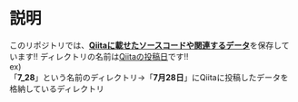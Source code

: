 # 説明
このリポジトリでは、<ins>**Qiitaに載せたソースコードや関連するデータ**</ins>を保存しています!!
ディレクトリの名前は<ins>Qiitaの投稿日</ins>です!!<br>
ex)<br>
「**7_28**」という名前のディレクトリ→「**7月28日**」にQiitaに投稿したデータを格納しているディレクトリ
